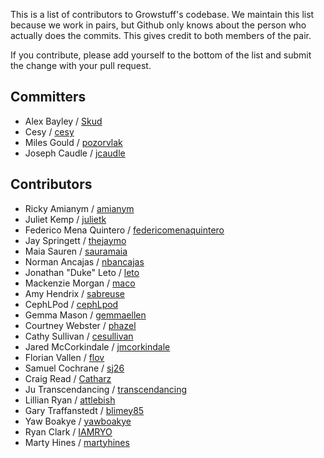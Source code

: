 This is a list of contributors to Growstuff's codebase.  We maintain
this list because we work in pairs, but Github only knows about the
person who actually does the commits. This gives credit to both members
of the pair.

If you contribute, please add yourself to the bottom of the list and
submit the change with your pull request.

## Committers

- Alex Bayley / [Skud](https://github.com/Skud)
- Cesy / [cesy](https://github.com/cesy)
- Miles Gould / [pozorvlak](https://github.com/pozorvlak)
- Joseph Caudle / [jcaudle](https://github.com/jcaudle)

## Contributors

- Ricky Amianym / [amianym](https://github.com/amianym)
- Juliet Kemp / [julietk](https://github.com/julietk)
- Federico Mena Quintero / [federicomenaquintero](https://github.com/federicomenaquintero)
- Jay Springett / [thejaymo](https://github.com/thejaymo)
- Maia Sauren / [sauramaia](https://github.com/sauramaia)
- Norman Ancajas / [nbancajas](https://github.com/nbancajas)
- Jonathan "Duke" Leto / [leto](https://github.com/leto)
- Mackenzie Morgan / [maco](https://github.com/maco)
- Amy Hendrix / [sabreuse](https://github.com/sabreuse)
- CephLPod / [cephLpod](https://github.com/cephLpod/)
- Gemma Mason / [gemmaellen](https://github.com/gemmaellen)
- Courtney Webster / [phazel](https://github.com/phazel/)
- Cathy Sullivan / [cesullivan](https://github.com/cesullivan)
- Jared McCorkindale / [jmcorkindale](https://github.com/jmcorkindale)
- Florian Vallen / [flov](https://github.com/flov)
- Samuel Cochrane / [sj26](https://github.com/sj26)
- Craig Read / [Catharz](https://github.com/Catharz)
- Ju Transcendancing / [transcendancing](https://github.com/transcendancing)
- Lillian Ryan / [attlebish](https://github.com/attlebish)
- Gary Traffanstedt / [blimey85](https://github.com/blimey85)
- Yaw Boakye / [yawboakye](https://github.com/yawboakye)
- Ryan Clark / [IAMRYO](https://github.com/IAMRYO)
- Marty Hines / [martyhines](https://github.com/martyhines)
